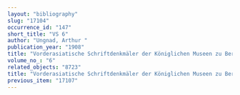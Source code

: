 ```yaml
---
layout: "bibliography"
slug: "17104"
occurrence_id: "147"
short_title: "VS 6"
author: "Ungnad, Arthur "
publication_year: "1908"
title: "Vorderasiatische Schriftdenkmäler der Königlichen Museen zu Berlin. 6"
volume_no_: "6"
related_objects: "8723"
title: "Vorderasiatische Schriftdenkmäler der Königlichen Museen zu Berlin. 6"
previous_item: "17107"
---
```

